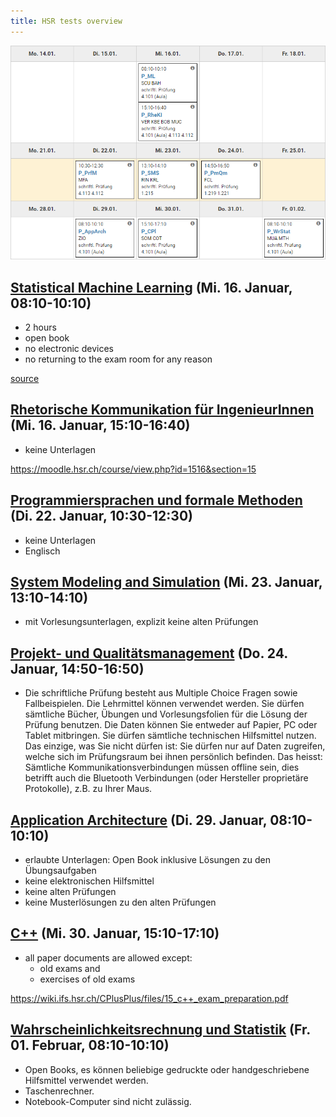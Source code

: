 ```yaml
---
title: HSR tests overview
---
```


![Test plan](./tests.png)

## [Statistical Machine Learning](https://skripte.hsr.ch/Elektrotechnik/Fachbereich/Statistical_Machine_Learning/ML/) (Mi. 16. Januar, 08:10-10:10)

- 2 hours
- open book
- no electronic devices
- no returning to the exam room for any reason

[source](https://skripte.hsr.ch/Elektrotechnik/Fachbereich/Statistical_Machine_Learning/ML/SemesterPlan/StatisticalMachineLearningSemesterPlan.xlsx)

## [Rhetorische Kommunikation für IngenieurInnen](https://moodle.hsr.ch/course/view.php?id=1516) (Mi. 16. Januar, 15:10-16:40)

- keine Unterlagen

<https://moodle.hsr.ch/course/view.php?id=1516&section=15>

## [Programmiersprachen und formale Methoden](https://moodle.hsr.ch/course/view.php?id=1432) (Di. 22. Januar, 10:30-12:30)

- keine Unterlagen
- Englisch

## [System Modeling and Simulation](https://skripte.hsr.ch/Informatik/Fachbereich/System_Modeling_and_Simulation/SMS/) (Mi. 23. Januar, 13:10-14:10)

- mit Vorlesungsunterlagen, explizit keine alten Prüfungen

## [Projekt- und Qualitätsmanagement](https://skripte.hsr.ch/Informatik/Fachbereich/Projekt-_und_Qualitaetsmanagement/PmQm/) (Do. 24. Januar, 14:50-16:50)

- Die schriftliche Prüfung besteht aus Multiple Choice Fragen sowie Fallbeispielen. Die Lehrmittel können verwendet werden. Sie dürfen sämtliche Bücher, Übungen und Vorlesungsfolien für die Lösung der Prüfung benutzen. Die Daten können Sie entweder auf Papier, PC oder Tablet mitbringen. Sie dürfen sämtliche technischen Hilfsmittel nutzen. Das einzige, was Sie nicht dürfen ist: Sie dürfen nur auf Daten zugreifen, welche sich im Prüfungsraum bei ihnen persönlich befinden. Das heisst: Sämtliche Kommunikationsverbindungen müssen offline sein, dies betrifft auch die Bluetooth Verbindungen (oder Hersteller proprietäre Protokolle), z.B. zu Ihrer Maus.

## [Application Architecture](https://skripte.hsr.ch/Informatik/Fachbereich/Application_Architecture/AppArch/2018/) (Di. 29. Januar, 08:10-10:10)

- erlaubte Unterlagen: Open Book inklusive Lösungen zu den Übungsaufgaben
- keine elektronischen Hilfsmittel
- keine alten Prüfungen
- keine Musterlösungen zu den alten Prüfungen

## [C++](https://skripte.hsr.ch/Informatik/Fachbereich/C++/CPl/) (Mi. 30. Januar, 15:10-17:10)

- all paper documents are allowed except:
  - old exams and
  - exercises of old exams

<https://wiki.ifs.hsr.ch/CPlusPlus/files/15_c++_exam_preparation.pdf>

## [Wahrscheinlichkeitsrechnung und Statistik](https://moodle.hsr.ch/course/view.php?id=1483) (Fr. 01. Februar, 08:10-10:10)

- Open Books, es können beliebige gedruckte oder handgeschriebene Hilfsmittel verwendet werden.
- Taschenrechner.
- Notebook-Computer sind nicht zulässig.
